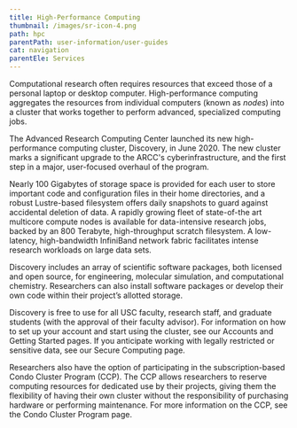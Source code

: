 ```yaml
---
title: High-Performance Computing
thumbnail: /images/sr-icon-4.png
path: hpc
parentPath: user-information/user-guides
cat: navigation
parentEle: Services
---
```

Computational research often requires resources that exceed those of a personal laptop or desktop computer. High-performance computing aggregates the resources from individual computers (known as *nodes*) into a cluster that works together to perform advanced, specialized computing jobs.

The Advanced Research Computing Center launched its new high-performance computing cluster, Discovery, in June 2020. The new cluster marks a significant upgrade to the ARCC's cyberinfrastructure, and the first step in a major, user-focused overhaul of the program.

Nearly 100 Gigabytes of storage space is provided for each user to store important code and configuration files in their home directories, and a robust Lustre-based filesystem offers daily snapshots to guard against accidental deletion of data. A rapidly growing fleet of state-of-the art multicore compute nodes is available for data-intensive research jobs, backed by an 800 Terabyte, high-throughput scratch filesystem. A low-latency, high-bandwidth InfiniBand network fabric facilitates intense research workloads on large data sets.

Discovery includes an array of scientific software packages, both licensed and open source, for engineering, molecular simulation, and computational chemistry. Researchers can also install software packages or develop their own code within their project’s allotted storage.

Discovery is free to use for all USC faculty, research staff, and graduate students (with the approval of their faculty advisor). For information on how to set up your account and start using the cluster, see our Accounts and Getting Started pages. If you anticipate working with legally restricted or sensitive data, see our Secure Computing page.

Researchers also have the option of participating in the subscription-based Condo Cluster Program (CCP). The CCP allows researchers to reserve computing resources for dedicated use by their projects, giving them the flexibility of having their own cluster without the responsibility of purchasing hardware or performing maintenance. For more information on the CCP, see the Condo Cluster Program page.